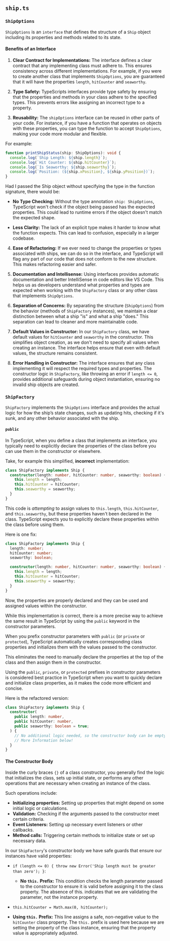 ## `ship.ts`

### `ShipOptions`

`ShipOptions` is an `interface` that defines the structure of a `Ship` object including its properties and methods related to its state.

#### Benefits of an Interface

1. **Clear Contract for Implementations:** The interface defines a clear contract that any implementing class must adhere to. This ensures consistency across different implementations. For example, if you were to create another class that implements `ShipOptions`, you are guaranteed that it will have the properties `length`, `hitCounter` and `seaworthy`.

2. **Type Safety:** TypeScripts interfaces provide type safety by ensuring that the properties and methods in your class adhere to the specified types. This prevents errors like assigning an incorrect type to a property.

3. **Reusability:** The `shipOptions` interface can be reused in other parts of your code. For instance, if you have a function that operates on objects with these properties, you can type the function to accept `ShipOptions`, making your code more modular and flexible.

For example:

``` typescript
function printShipStatus(ship: ShipOptions): void {
  console.log(`Ship Length: ${ship.length}`);
  console.log(`Hit Counter: ${ship.hitCounter}`);
  console.log(`Is Seaworthy: ${ship.seaworthy}`);
  console.log(`Position: (${ship.xPosition}, ${ship.yPosition})`);
}
```

Had I passed the Ship object without specifying the type in the function signature, there would be:

  * **No Type Checking:** Without the type annotation `ship: ShipOptions`, TypeScript won't check if the object being passed has the expected properties. This could lead to runtime errors if the object doesn't match the expected shape.

  * **Less Clarity:** The lack of an explicit type makes it harder to know what the function expects. This can lead to confusion, especially in a larger codebase.

4. **Ease of Refactoring:** If we ever need to change the properties or types associated with ships, we can do so in the interface, and TypeScript will flag any part of our code that does not conform to the new structure. This makes refactoring easier and safer.

5. **Documentation and Intellisense:** Using interfaces provides automatic documentation and better IntelliSense in code editors like VS Code. This helps us as developers understand what properties and types are expected when working with the `ShipFactory` class or any other class that implements `ShipOptions`.

6. **Separation of Concerns:** By separating the structure (`ShipOptions`) from the behavior (methods of `ShipFactory` instances), we maintain a clear distinction between what a ship "is" and what a ship "does." This separation can lead to cleaner and more maintainable code. 

7. **Default Values in Constructor:** In our `ShipFactory` class, we have default values for `hitCounter` and `seaworthy` in the constructor. This simplifies object creation, as we don't need to specify all values when creating an instance. The interface helps ensure that even with default values, the structure remains consistent.

8. **Error Handling in Constructor:** The interface ensures that any class implementing it will respect the required types and properties. The constructor logic in `ShipFactory`, like throwing an error if `length <= 0`, provides additional safeguards during object instantiation, ensuring no invalid ship objects are created. 

### `ShipFactory`
`ShipFactory` implements the `ShipOptions` interface and provides the actual logic for how the ship’s state changes, such as updating hits, checking if it's sunk, and any other behavior associated with the ship.

#### `public`

In TypeScript, when you define a class that implements an interface, you typically need to explicitly declare the properties of the class before you can use them in the constructor or elsewhere.

Take, for example this simplified, **incorrect** implementation:

``` typescript
class ShipFactory implements Ship {
  constructor(length: number, hitCounter: number, seaworthy: boolean) {
    this.length = length;
    this.hitCounter = hitCounter;
    this.seaworthy = seaworthy;
  }
}
```

This code is _attempting_ to assign values to `this.length`, `this.hitCounter`, and `this.seaworthy`, but these properties haven't been declared in the class. TypeScript expects you to explicitly declare these properties within the class before using them.

Here is one fix:

``` typescript
class ShipFactory implements Ship {
  length: number;
  hitCounter: number;
  seaworthy: boolean;

  constructor(length: number, hitCounter: number, seaworthy: boolean) {
    this.length = length;
    this.hitCounter = hitCounter;
    this.seaworthy = seaworthy;
  }
}
```

Now, the properties are properly declared and they can be used and assigned values within the constructor. 

While this implementation is correct, there is a more precise way to achieve the same result in TypeScript by using the `public` keyword in the constructor parameters. 

When you prefix constructor parameters with `public` (or `private` or `protected`), TypeScript automatically creates corresponding class properties and initializes them with the values passed to the constructor.

This eliminates the need to manually declare the properties at the top of the class and then assign them in the constructor. 

Using the `public`, `private`, or `protected` prefixes in constructor parameters is considered best practice in TypeScript when you want to quickly declare and initialize class properties, as it makes the code more efficient and concise.

Here is the refactored version:

``` typescript
class ShipFactory implements Ship {
  constructor(
    public length: number,
    public hitCounter: number,
    public seaworthy: boolean = true;
  ) {
    // No additional logic needed, so the constructor body can be empty
    // More Information below!
  }
}
```

#### The Constructor Body

Inside the curly braces `{}` of a class constructor, you generally find the logic that initializes the class, sets up initial state, or performs any other operations that are necessary when creating an instance of the class. 

Such operations include:
  * **Initializing properties:** Setting up properties that might depend on some initial logic or calculations.
  * **Validation:** Checking if the arguments passed to the constructor meet certain criteria.
  * **Event Listeners:** Setting up necessary event listeners or other callbacks.
  * **Method calls:** Triggering certain methods to initialize state or set up necessary data.

In our `ShipFactory`'s constructor body we have safe guards that ensure our instances have valid properties:

  * `if (length <= 0) { throw new Error('Ship length must be greater than zero'); }`:
    - **No `this.` Prefix:** This condition checks the length parameter passed to the constructor to ensure it is valid before assigning it to the class property. The absence of this. indicates that we are validating the parameter, not the instance property.

  * `this.hitCounter = Math.max(0, hitCounter);`
   - **Using `this.` Prefix:** This line assigns a safe, non-negative value to the `hitCounter` class property. The `this.` prefix is used here because we are setting the property of the class instance, ensuring that the property value is appropriately adjusted.